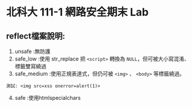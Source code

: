 # 北科大 111-1 網路安全期末 Lab

## reflect檔案說明:
1. unsafe :無防護
2. safe_low :使用 str_replace 把 `<script>` 轉換為 `NULL`，但可被大小寫混淆、標籤雙寫繞過
3. safe_medium :使用正規表達式，但仍可被 `<img>` 、 `<body>` 等標籤繞過。
```
測試: <img src=xss onerror=alert(1)>
```
4. safe :使用htmlspecialchars